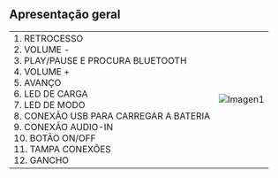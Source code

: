 ## Apresentação geral

|  |  |
|:-------|:-------|
|1.	RETROCESSO <br> 2. VOLUME - <br> 3. PLAY/PAUSE E PROCURA BLUETOOTH <br> 4.  VOLUME + <br> 5. AVANÇO <br> 6.	LED DE CARGA <br> 7. LED DE MODO <br> 8. CONEXÃO USB PARA CARREGAR A BATERIA <br> 9. CONEXÃO AUDIO-IN <br> 10. BOTÃO ON/OFF <br>11. TAMPA CONEXÕES <br> 12. GANCHO <br>	 |![Imagen1](http://static.energysistem.com/images/manuals/39692/539828f7e58f9.jpg)|

